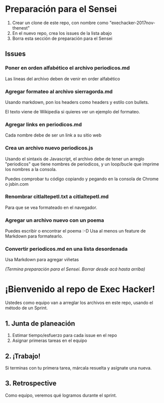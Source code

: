 # Preparación para el Sensei
1. Crear un clone de este repo, con nombre como "exechacker-2017nov-thenest"
1. En el nuevo repo, crea los issues de la lista abajo
1. Borra esta sección de preparación para el Sensei

## Issues

### Poner en orden alfabético el archivo periodicos.md
Las lineas del archivo deben de venir en order alfabético

### Agregar formateo al archivo sierragorda.md
Usando markdown, pon los headers como headers y estilo con bullets.

El texto viene de Wikipedia si quieres ver un ejemplo del formateo.

### Agregar links en periodicos.md
Cada nombre debe de ser un link a su sitio web

### Crea un archivo nuevo periodicos.js
Usando el sintaxis de Javascript, el archivo debe de tener un arreglo "periodicos" que tiene nombres de periodicos, y un loop/bucle que imprime los nombres a la consola.

Puedes comprobar tu código copiando y pegando en la consola de Chrome o jsbin.com

### Renombrar citlaltepetl.txt a citlaltepetl.md
Para que se vea formateado en el navegador.

### Agregar un archivo nuevo con un poema
Puedes escribir o encontrar el poema :-D
Usa al menos un feature de Markdown para formatearlo.

### Convertir periodicos.md en una lista desordenada
Usa Markdown para agregar viñetas

*(Termina preparación para el Sensei. Borrar desde acá hasta arriba)*


# ¡Bienvenido al repo de Exec Hacker!
Ustedes como equipo van a arreglar los archivos en este repo, usando el método de un Sprint.

## 1. Junta de planeación
1. Estimar tiempo/esfuerzo para cada issue en el repo
1. Asignar primeras tareas en el equipo

## 2. ¡Trabajo!
Si terminas con tu primera tarea, márcala resuelta y asígnate una nueva.

## 3. Retrospective
Como equipo, veremos qué logramos durante el sprint.
